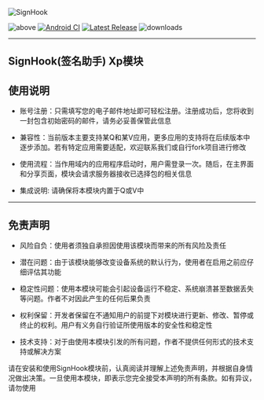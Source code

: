 ![SignHook](https://socialify.git.ci/xihan123/SignHook/image?description=1&forks=1&issues=1&language=1&name=1&owner=1&pulls=1&stargazers=1&theme=Auto)

![above](https://img.shields.io/badge/Android-8.0%20or%20above-brightgreen.svg)
[![Android CI](https://github.com/xihan123/SignHook/actions/workflows/build.yml/badge.svg)](https://github.com/xihan123/SignHook/actions/workflows/build.yml)
[![Latest Release](https://img.shields.io/github/release/xihan123/SignHook.svg)](https://github.com/xihan123/SignHook/releases)
![downloads](https://img.shields.io/github/downloads/xihan123/SignHook/total)

---

## SignHook(签名助手) Xp模块

## 使用说明

* 账号注册：只需填写您的电子邮件地址即可轻松注册。注册成功后，您将收到一封包含初始密码的邮件，请务必妥善保管此信息

* 兼容性：当前版本主要支持某Q和某V应用，更多应用的支持将在后续版本中逐步添加。若有特定应用需要适配，欢迎联系我们或自行fork项目进行修改

* 使用流程：当作用域内的应用程序启动时，用户需登录一次。随后，在主界面和分享页面，模块会请求服务器接收已选择包的相关信息

* 集成说明: 请确保将本模块内置于Q或V中

---

## 免责声明

* 风险自负：使用者须独自承担因使用该模块而带来的所有风险及责任

* 潜在问题：由于该模块能够改变设备系统的默认行为，使用者在启用之前应仔细评估其功能
* 稳定性问题：使用本模块可能会引起设备运行不稳定、系统崩溃甚至数据丢失等问题。作者不对因此产生的任何后果负责
* 权利保留：开发者保留在不通知用户的前提下对模块进行更新、修改、暂停或终止的权利。用户有义务自行验证所使用版本的安全性和稳定性
* 技术支持：对于由使用本模块引发的所有问题，作者不提供任何形式的技术支持或解决方案

请在安装和使用SignHook模块前，认真阅读并理解上述免责声明，并根据自身情况做出决策。一旦使用本模块，即表示您完全接受本声明的所有条款。如有异议，请勿使用
